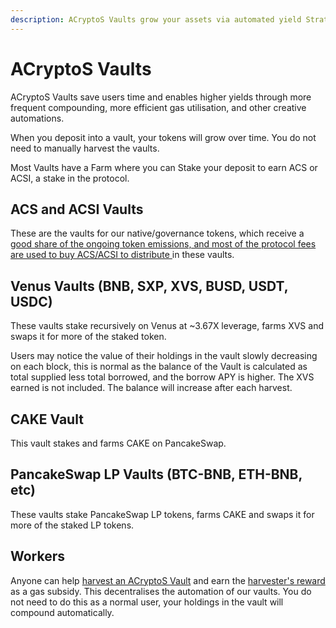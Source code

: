 ```yaml
---
description: ACryptoS Vaults grow your assets via automated yield Strategies.
---
```


# ACryptoS Vaults

ACryptoS Vaults save users time and enables higher yields through more frequent compounding, more efficient gas utilisation, and other creative automations.

When you deposit into a vault, your tokens will grow over time. You do not need to manually harvest the vaults.

Most Vaults have a Farm where you can Stake your deposit to earn ACS or ACSI, a stake in the protocol.

## ACS and ACSI Vaults

These are the vaults for our native/governance tokens, which receive a [good share of the ongoing token emissions, and most of the protocol fees are used to buy ACS/ACSI to distribute ](fees.md)in these vaults.

## Venus Vaults \(BNB, SXP, XVS, BUSD, USDT, USDC\)

These vaults stake recursively on Venus at ~3.67X leverage, farms XVS and swaps it for more of the staked token.

Users may notice the value of their holdings in the vault slowly decreasing on each block, this is normal as the balance of the Vault is calculated as total supplied less total borrowed, and the borrow APY is higher. The XVS earned is not included. The balance will increase after each harvest.

## CAKE Vault

This vault stakes and farms CAKE on PancakeSwap.

## PancakeSwap LP Vaults \(BTC-BNB, ETH-BNB, etc\)

These vaults stake PancakeSwap LP tokens, farms CAKE and swaps it for more of the staked LP tokens.

## Workers

Anyone can help [harvest an ACryptoS Vault](https://app.acryptos.com/worker/) and earn the [harvester's reward](fees.md#all-vaults) as a gas subsidy. This decentralises the automation of our vaults. You do not need to do this as a normal user, your holdings in the vault will compound automatically.



